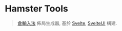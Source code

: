 # Hamster Tools

> [倉輸入法](https://github.com/imfuxiao/Hamster) 佈局生成器,
> 基於 [Svelte](https://svelte.dev), [SvelteUI](https://svelteui.org) 構建.
